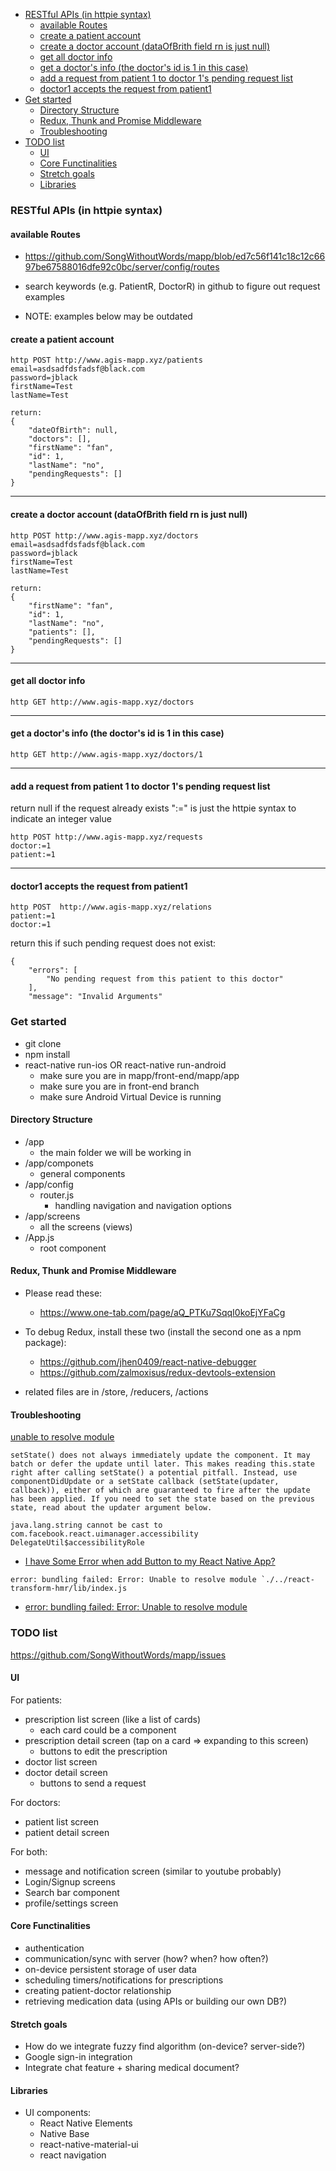 <!-- TOC -->

- [RESTful APIs (in httpie syntax)](#restful-apis-in-httpie-syntax)
    - [available Routes](#available-routes)
    - [create a patient account](#create-a-patient-account)
    - [create a doctor account (dataOfBrith field rn is just null)](#create-a-doctor-account-dataofbrith-field-rn-is-just-null)
    - [get all doctor info](#get-all-doctor-info)
    - [get a doctor's info (the doctor's id is 1 in this case)](#get-a-doctors-info-the-doctors-id-is-1-in-this-case)
    - [add a request from patient 1 to doctor 1's pending request list](#add-a-request-from-patient-1-to-doctor-1s-pending-request-list)
    - [doctor1 accepts the request from patient1](#doctor1-accepts-the-request-from-patient1)
- [Get started](#get-started)
    - [Directory Structure](#directory-structure)
    - [Redux, Thunk and Promise Middleware](#redux-thunk-and-promise-middleware)
    - [Troubleshooting](#troubleshooting)
- [TODO list](#todo-list)
    - [UI](#ui)
    - [Core Functinalities](#core-functinalities)
    - [Stretch goals](#stretch-goals)
    - [Libraries](#libraries)

<!-- /TOC -->
### RESTful APIs (in httpie syntax)
#### available Routes
- https://github.com/SongWithoutWords/mapp/blob/ed7c56f141c18c12c6697be67588016dfe92c0bc/server/config/routes

- search keywords (e.g. PatientR, DoctorR) in github to figure out request examples
- NOTE: examples below may be outdated
#### create a patient account
```
http POST http://www.agis-mapp.xyz/patients 
email=asdsadfdsfadsf@black.com
password=jblack 
firstName=Test 
lastName=Test

return:
{
    "dateOfBirth": null,
    "doctors": [],
    "firstName": "fan",
    "id": 1,
    "lastName": "no",
    "pendingRequests": []
}
```
------
#### create a doctor account (dataOfBrith field rn is just null)
```
http POST http://www.agis-mapp.xyz/doctors
email=asdsadfdsfadsf@black.com 
password=jblack 
firstName=Test 
lastName=Test

return:
{
    "firstName": "fan",
    "id": 1,
    "lastName": "no",
    "patients": [],
    "pendingRequests": []
}
```

------
#### get all doctor info
```
http GET http://www.agis-mapp.xyz/doctors
```

------
#### get a doctor's info (the doctor's id is 1 in this case)
```
http GET http://www.agis-mapp.xyz/doctors/1
```

------
#### add a request from patient 1 to doctor 1's pending request list
return null if the request already exists
":=" is just the httpie syntax to indicate an integer value
```
http POST http://www.agis-mapp.xyz/requests
doctor:=1 
patient:=1
```

------

#### doctor1 accepts the request from patient1
```
http POST  http://www.agis-mapp.xyz/relations 
patient:=1 
doctor:=1
```
return this if such pending request does not exist:
```
{
    "errors": [
        "No pending request from this patient to this doctor"
    ],
    "message": "Invalid Arguments"

```



### Get started
- git clone
- npm install 
- react-native run-ios OR react-native run-android
    - make sure you are in mapp/front-end/mapp/app
    - make sure you are in front-end branch
    - make sure Android Virtual Device is running
#### Directory Structure
- /app      
    - the main folder we will be working in 
- /app/componets
    - general components
- /app/config
    - router.js 
        - handling navigation and navigation options
- /app/screens
    - all the screens (views)
- /App.js
    - root component
#### Redux, Thunk and Promise Middleware
- Please read these:
    - https://www.one-tab.com/page/aQ_PTKu7SqqI0koEjYFaCg
- To debug Redux, install these two (install the second one as a npm package):
    - https://github.com/jhen0409/react-native-debugger
    - https://github.com/zalmoxisus/redux-devtools-extension

- related files are in /store, /reducers, /actions


#### Troubleshooting
[unable to resolve module](https://github.com/facebook/react-native/issues/4968)
```
setState() does not always immediately update the component. It may batch or defer the update until later. This makes reading this.state right after calling setState() a potential pitfall. Instead, use componentDidUpdate or a setState callback (setState(updater, callback)), either of which are guaranteed to fire after the update has been applied. If you need to set the state based on the previous state, read about the updater argument below.
```
```
java.lang.string cannot be cast to com.facebook.react.uimanager.accessibility DelegateUtil$accessibilityRole
```
 - [I have Some Error when add Button to my React Native App?](https://stackoverflow.com/questions/52784633/i-have-some-error-when-add-button-to-my-react-native-app?noredirect=1#comment92491686_52784633)

```
error: bundling failed: Error: Unable to resolve module `./../react-transform-hmr/lib/index.js
```
- [error: bundling failed: Error: Unable to resolve module ](https://github.com/facebook/react-native/issues/21490)



### TODO list
https://github.com/SongWithoutWords/mapp/issues
#### UI  
For patients:
- prescription list screen (like a list of cards)
    - each card could be a component
- prescription detail screen (tap on a card => expanding to this screen)
    - buttons to edit the prescription
- doctor list screen 
- doctor detail screen
    - buttons to send a request

For doctors:
- patient list screen
- patient detail screen

For both:
- message and notification screen (similar to youtube probably)
- Login/Signup screens
- Search bar component
- profile/settings screen

#### Core Functinalities 
- authentication
- communication/sync with server (how? when? how often?)
- on-device persistent storage of user data
- scheduling timers/notifications for prescriptions
- creating patient-doctor relationship
- retrieving medication data (using APIs or building our own DB?)


#### Stretch goals
- How do we integrate fuzzy find algorithm (on-device? server-side?)
- Google sign-in integration
- Integrate chat feature + sharing medical document?


#### Libraries 
- UI components:
    - React Native Elements 
    - Native Base
    - react-native-material-ui
    - react navigation
